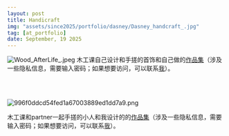 ```yaml
---
layout: post
title: Handicraft				       
img: "assets/since2025/portfolio/dasney/Dasney_handcraft_.jpg"           
tag: [at_portfolio]
date: September, 19 2025
---
```

![Wood_AfterLife_.jpeg](https://jc1108.github.io/jichc/assets/img/portfolio_photos_june0724/Wood_AfterLife_.jpeg)
木工课自己设计和手搓的首饰和自己做的[作品集](https://drive.google.com/file/d/1RkK2WovWU9hD4LiLy9elpjqmcYwBPRrE/view?usp=sharing)（涉及一些隐私信息，需要输入密码；如果想要访问，可以联系<a href="mailto:dienullhyp@outlook.com">我</a>）。


<br>

<br>

![996f0ddcd54fed1a67003889ed1dd7a9.png](https://i2.mjj.rip/2024/06/08/996f0ddcd54fed1a67003889ed1dd7a9.png)


木工课和partner一起手搓的小人和我设计的的[作品集](https://drive.google.com/file/d/175XdorDisbFAB6afm0TsKKszNLksPA61/view?usp=sharing)（涉及一些隐私信息，需要输入密码；如果想要访问，可以联系<a href="dienullhyp@outlook.com">我</a>）。


